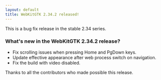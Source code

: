 ```yaml
---
layout: default
title: WebKitGTK 2.34.2 released!
---
```


This is a bug fix release in the stable 2.34 series.

### What's new in the WebKitGTK 2.34.2 release?

 - Fix scrolling issues when pressing Home and PgDown keys.
 - Update effective appearance after web process switch on navigation.
 - Fix the build with video disabled.

Thanks to all the contributors who made possible this release.
